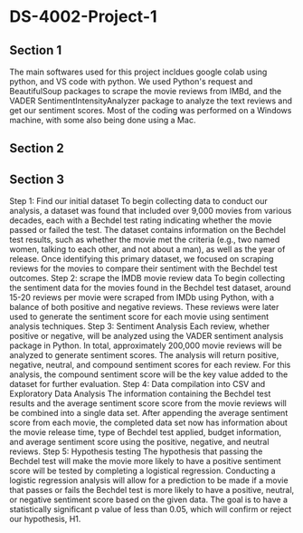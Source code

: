 # DS-4002-Project-1

## Section 1

The main softwares used for this project incldues google colab using python, and VS code with python. 
We used Python's request and BeautifulSoup packages to scrape the movie reviews from IMBd, and the VADER SentimentIntensityAnalyzer package to analyze the text reviews and get our sentiment scores.
Most of the coding was performed on a Windows machine, with some also being done using a Mac. 

## Section 2

## Section 3 

Step 1: Find our initial dataset
To begin collecting data to conduct our analysis, a dataset was found that included over 9,000 movies from various decades, each with a Bechdel test rating indicating whether the movie passed or failed the test. The dataset contains information on the Bechdel test results, such as whether the movie met the criteria (e.g., two named women, talking to each other, and not about a man), as well as the year of release. Once identifying this primary dataset, we focused on scraping reviews for the movies to compare their sentiment with the Bechdel test outcomes.
Step 2: scrape the IMDB movie review data
To begin collecting the sentiment data for the movies found in the Bechdel test dataset, around 15-20 reviews per movie were scraped from IMDb using Python, with a balance of both positive and negative reviews. These reviews were later used to generate the sentiment score for each movie using sentiment analysis techniques.
Step 3: Sentiment Analysis 
Each review, whether positive or negative, will be analyzed using the VADER sentiment analysis package in Python. In total, approximately 200,000 movie reviews will be analyzed to generate sentiment scores. The analysis will return positive, negative, neutral, and compound sentiment scores for each review. For this analysis, the compound sentiment score will be the key value added to the dataset for further evaluation.
Step 4: Data compilation into CSV and Exploratory Data Analysis
The information containing the Bechdel test results and the average sentiment score score from the movie reviews will be combined into a single data set. After appending the average sentiment score from each movie, the completed data set now has information about the movie release time, type of Bechdel test applied, budget information, and average sentiment score using the positive, negative, and neutral reviews.
Step 5: Hypothesis testing
The hypothesis that passing the Bechdel test will make the movie more likely to have a positive sentiment score will be tested by completing a logistical regression. Conducting a logistic regression analysis will allow for a prediction to be made if a movie that passes or fails the Bechdel test is more likely to have a positive, neutral, or negative sentiment score based on the given data. The goal is to have a statistically significant p value of less than 0.05, which will confirm or reject our hypothesis, H1. 
